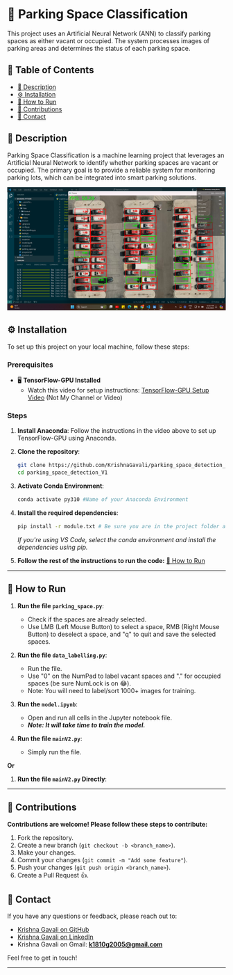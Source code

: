 # 🚗 Parking Space Classification

This project uses an Artificial Neural Network (ANN) to classify parking spaces as either vacant or occupied. The system processes images of parking areas and determines the status of each parking space.

## 📑 Table of Contents

- [📖 Description](#-description)
- [⚙️ Installation](#-installation)
- [🚀 How to Run](#-how-to-run)
- [🤝 Contributions](#-contributions)
- [📝 Contact](#-contact)

## 📖 Description

Parking Space Classification is a machine learning project that leverages an Artificial Neural Network to identify whether parking spaces are vacant or occupied. The primary goal is to provide a reliable system for monitoring parking lots, which can be integrated into smart parking solutions.

![Parking Example](./Data/readme_photo.png)

## ⚙️ Installation

To set up this project on your local machine, follow these steps:

### Prerequisites

- 🖥️ **TensorFlow-GPU Installed**
  - Watch this video for setup instructions: [TensorFlow-GPU Setup Video](https://youtu.be/QUjtDIalh0k?feature=shared) (Not My Channel or Video)

### Steps

1. **Install Anaconda**: Follow the instructions in the video above to set up TensorFlow-GPU using Anaconda.

2. **Clone the repository**:

   ```sh
   git clone https://github.com/KrishnaGavali/parking_space_detection_V1
   cd parking_space_detection_V1
   ```

3. **Activate Conda Environment**:

   ```sh
   conda activate py310 #Name of your Anaconda Environment
   ```

4. **Install the required dependencies**:

   ```sh
   pip install -r module.txt # Be sure you are in the project folder and conda environment is active
   ```

   _If you're using VS Code, select the conda environment and install the dependencies using pip._

5. **Follow the rest of the instructions to run the code:**
   [🚀 How to Run](#-how-to-run)

---

## 🚀 How to Run

1. **Run the file `parking_space.py`**:

   - Check if the spaces are already selected.
   - Use LMB (Left Mouse Button) to select a space, RMB (Right Mouse Button) to deselect a space, and "q" to quit and save the selected spaces.

2. **Run the file `data_labelling.py`**:

   - Run the file.
   - Use "0" on the NumPad to label vacant spaces and "." for occupied spaces (be sure NumLock is on 😂).
   - Note: You will need to label/sort 1000+ images for training.

3. **Run the `model.ipynb`**:

   - Open and run all cells in the Jupyter notebook file.
   - **_Note: It will take time to train the model._**

4. **Run the file `mainV2.py`**:
   - Simply run the file.

**Or**

1. **Run the file `mainV2.py` Directly**:

---

## 🤝 Contributions

**Contributions are welcome! Please follow these steps to contribute:**

1. Fork the repository.
2. Create a new branch (`git checkout -b <branch_name>`).
3. Make your changes.
4. Commit your changes (`git commit -m "Add some feature"`).
5. Push your changes (`git push origin <branch_name>`).
6. Create a Pull Request 👍.

## 📝 Contact

If you have any questions or feedback, please reach out to:

- [Krishna Gavali on GitHub](https://github.com/KrishnaGavali)
- [Krishna Gavali on LinkedIn](https://www.linkedin.com/in/krishna-gavali-76a11a273/)
- Krishna Gavali on Gmail: **k1810g2005@gmail.com**

Feel free to get in touch!

---
